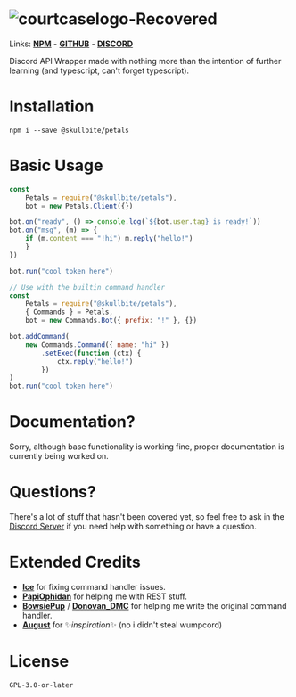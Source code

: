 # ![courtcaselogo-Recovered](https://user-images.githubusercontent.com/20869262/114259137-c808d480-9999-11eb-9e45-027a40565d9a.png)
Links: [**NPM**](https://npm.im/@skullbite/petals) - [**GITHUB**](https://github.com/Skullbite/petals) - [**DISCORD**](https://discord.gg/Kzm9C3NYvq)

Discord API Wrapper made with nothing more than the intention of further learning (and typescript, can't forget typescript). 

# Installation
```
npm i --save @skullbite/petals
```
# Basic Usage
```js
const 
    Petals = require("@skullbite/petals"), 
    bot = new Petals.Client({})

bot.on("ready", () => console.log(`${bot.user.tag} is ready!`))
bot.on("msg", (m) => {
    if (m.content === "!hi") m.reply("hello!")
    }
})

bot.run("cool token here")
```
```js
// Use with the builtin command handler
const 
    Petals = require("@skullbite/petals"),
    { Commands } = Petals,
    bot = new Commands.Bot({ prefix: "!" }, {})

bot.addCommand(
    new Commands.Command({ name: "hi" })
        .setExec(function (ctx) {
            ctx.reply("hello!")
        })
)
bot.run("cool token here")
```
# Documentation?
Sorry, although base functionality is working fine, proper documentation is currently being worked on.
# Questions?
There's a lot of stuff that hasn't been covered yet, so feel free to ask in the [Discord Server](https://discord.gg/Kzm9C3NYvq) if you need help with something or have a question.


# Extended Credits
- [**Ice**](https://github.com/IceeMC) for fixing command handler issues.
- [**PapiOphidan**](https://github.com/PapiOphidian) for helping me with REST stuff.
- [**BowsiePup**](https://github.com/BowsiePup) / [**Donovan_DMC**](https://github.com/DonovanDMC) for helping me write the original command handler.
- [**August**](https://github.com/auguwu) for ✨*inspiration*✨ (no i didn't steal wumpcord)
# License
`GPL-3.0-or-later`
